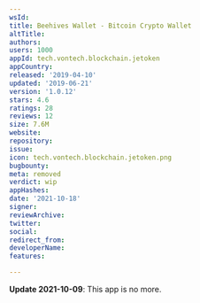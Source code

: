 ```yaml
---
wsId: 
title: Beehives Wallet - Bitcoin Crypto Wallet
altTitle: 
authors: 
users: 1000
appId: tech.vontech.blockchain.jetoken
appCountry: 
released: '2019-04-10'
updated: '2019-06-21'
version: '1.0.12'
stars: 4.6
ratings: 28
reviews: 12
size: 7.6M
website: 
repository: 
issue: 
icon: tech.vontech.blockchain.jetoken.png
bugbounty: 
meta: removed
verdict: wip
appHashes: 
date: '2021-10-18'
signer: 
reviewArchive: 
twitter: 
social: 
redirect_from: 
developerName: 
features: 

---
```


**Update 2021-10-09**: This app is no more.
